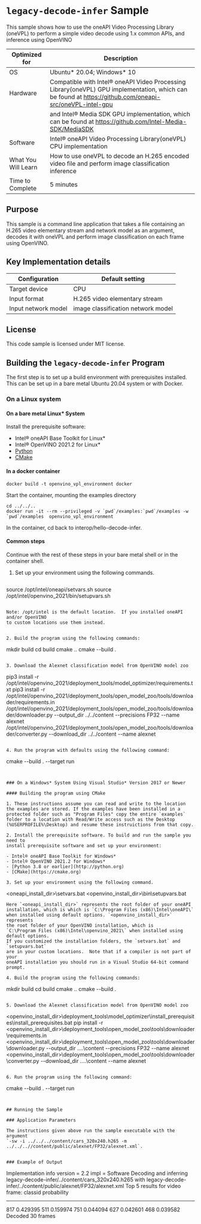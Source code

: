 # `legacy-decode-infer` Sample

This sample shows how to use the oneAPI Video Processing Library (oneVPL) to
perform a simple video decode using 1.x common APIs, and inference using OpenVINO

| Optimized for    | Description
|----------------- | ----------------------------------------
| OS               | Ubuntu* 20.04; Windows* 10
| Hardware         | Compatible with Intel® oneAPI Video Processing Library(oneVPL) GPU implementation, which can be found at https://github.com/oneapi-src/oneVPL-intel-gpu 
|                  | and Intel® Media SDK GPU implementation, which can be found at https://github.com/Intel-Media-SDK/MediaSDK
| Software         | Intel® oneAPI Video Processing Library(oneVPL) CPU implementation
| What You Will Learn | How to use oneVPL to decode an H.265 encoded video file and perform image classification inference
| Time to Complete | 5 minutes


## Purpose

This sample is a command line application that takes a file containing an H.265
video elementary stream and network model as an argument, decodes it with oneVPL and perform 
image classification on each frame using OpenVINO.


## Key Implementation details

| Configuration     | Default setting
| ----------------- | ----------------------------------
| Target device     | CPU
| Input format      | H.265 video elementary stream
| Input network model | image classification network model

## License

This code sample is licensed under MIT license.


## Building the `legacy-decode-infer` Program

The first step is to set up a build environment with prerequisites installed.  
This can be set up in a bare metal Ubuntu 20.04 system or with Docker. 

### On a Linux system

#### On a bare metal Linux* System

Install the prerequisite software:

   - Intel® oneAPI Base Toolkit for Linux*
   - Intel® OpenVINO 2021.2 for Linux*
   - [Python](http://python.org)
   - [CMake](https://cmake.org)

#### In a docker container

   ```
docker build -t openvino_vpl_environment docker
   ```

Start the container, mounting the examples directory
```
cd ../../..
docker run -it --rm --privileged -v `pwd`/examples:`pwd`/examples -w `pwd`/examples  openvino_vpl_environment
```
In the container, cd back to interop/hello-decode-infer.  

#### Common steps
Continue with the rest of these steps in your bare metal shell or in the container shell.

1. Set up your environment using the following commands.

   ```
source /opt/intel/oneapi/setvars.sh
source /opt/intel/openvino_2021/bin/setupvars.sh
   ```

Note: /opt/intel is the default location.  If you installed oneAPI and/or OpenVINO
to custom locations use them instead. 
 

2. Build the program using the following commands:

   ```
   mkdir build
   cd build
   cmake ..
   cmake --build .
   ```

3. Download the Alexnet classification model from OpenVINO model zoo
   ```
pip3 install -r /opt/intel/openvino_2021/deployment_tools/model_optimizer/requirements.txt
pip3 install -r /opt/intel/openvino_2021/deployment_tools/open_model_zoo/tools/downloader/requirements.in
/opt/intel/openvino_2021/deployment_tools/open_model_zoo/tools/downloader/downloader.py --output_dir ../../content --precisions FP32 --name alexnet
/opt/intel/openvino_2021/deployment_tools/open_model_zoo/tools/downloader/converter.py --download_dir ../../content --name alexnet
   ```

4. Run the program with defaults using the following command:

   ```
   cmake --build . --target run
   ```


### On a Windows* System Using Visual Studio* Version 2017 or Newer

#### Building the program using CMake

1. These instructions assume you can read and write to the location 
   the examples are stored. If the examples have been installed in a
   protected folder such as "Program Files" copy the entire `examples`
   folder to a location with Read/Write access such as the Desktop
   (%USERPROFILE%\Desktop) and resume these instruictions from that copy.

2. Install the prerequisite software. To build and run the sample you need to
   install prerequisite software and set up your environment:

   - Intel® oneAPI Base Toolkit for Windows*
   - Intel® OpenVINO 2021.2 for Windows*
   - [Python 3.8 or earlier](http://python.org)
   - [CMake](https://cmake.org)

3. Set up your environment using the following command.
   ```
   <oneapi_install_dir>\setvars.bat
   <openvino_install_dir>\bin\setupvars.bat
   ```
   Here `<oneapi_install_dir>` represents the root folder of your oneAPI
   installation, which is which is `C:\Program Files (x86)\Intel\oneAPI\`
   when installed using default options. `<openvino_install_dir>` represents 
   the root folder of your OpenVINO installation, which is 
   `C:\Program Files (x86)\Intel\openvino_2021\` when installed using default options. 
   If you customized the installation folders, the `setvars.bat` and `setupvars.bat` 
   are in your custom locations.  Note that if a compiler is not part of your 
   oneAPI installation you should run in a Visual Studio 64-bit command prompt.

4. Build the program using the following commands:
   ```
   mkdir build
   cd build
   cmake ..
   cmake --build .
   ```

5. Download the Alexnet classification model from OpenVINO model zoo
   ```
   <openvino_install_dir>\deployment_tools\model_optimizer\install_prerequisites\install_prerequisites.bat
   pip install -r <openvino_install_dir>\deployment_tools\open_model_zoo\tools\downloader\requirements.in
   <openvino_install_dir>\deployment_tools\open_model_zoo\tools\downloader\downloader.py --output_dir ..\..\content --precisions FP32 --name alexnet
   <openvino_install_dir>\deployment_tools\open_model_zoo\tools\downloader\converter.py --download_dir ..\..\content --name alexnet
   ```

6. Run the program using the following command:
   ```
   cmake --build . --target run
   ```


## Running the Sample

### Application Parameters

The instructions given above run the sample executable with the argument
`-sw -i ../../../content/cars_320x240.h265 -m ../../..//content/public/alexnet/FP32/alexnet.xml`.


### Example of Output

```
Implementation info
      version = 2.2
      impl = Software
Decoding and inferring legacy-decode-infer/../content/cars_320x240.h265 with legacy-decode-infer/../content/public/alexnet/FP32/alexnet.xml
Top 5 results for video frame:
classid probability
------- -----------
817 0.429395
511 0.159974
751 0.044094
627 0.042601
468 0.039582
Decoded 30 frames
```
